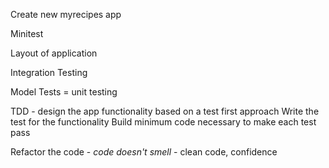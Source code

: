Create new myrecipes app

Minitest

Layout of application

Integration Testing 

Model Tests = unit testing

TDD - design the app functionality based on a test first approach
Write the test for the functionality
Build minimum code necessary to make each test pass

Refactor the code - *code doesn't smell* - clean code, confidence